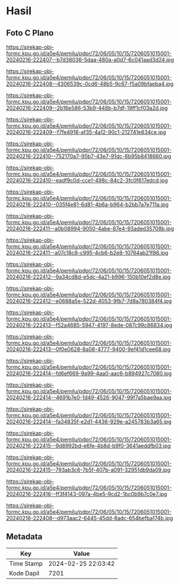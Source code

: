 # Hasil

## Foto C Plano

https://sirekap-obj-formc.kpu.go.id/a5e4/pemilu/pdpr/72/06/05/10/15/7206051015001-20240216-222407--b7d38036-5daa-480a-a0d7-6c041aad3d24.jpg

https://sirekap-obj-formc.kpu.go.id/a5e4/pemilu/pdpr/72/06/05/10/15/7206051015001-20240216-222408--4306539c-0cd6-48b5-9c67-f5a09bfaeba4.jpg

https://sirekap-obj-formc.kpu.go.id/a5e4/pemilu/pdpr/72/06/05/10/15/7206051015001-20240216-222409--2b16e586-53b9-448b-b7df-19ff1cf03a2d.jpg

https://sirekap-obj-formc.kpu.go.id/a5e4/pemilu/pdpr/72/06/05/10/15/7206051015001-20240216-222409--f7fe4918-af35-4a12-90c1-212741e834ce.jpg

https://sirekap-obj-formc.kpu.go.id/a5e4/pemilu/pdpr/72/06/05/10/15/7206051015001-20240216-222410--752170a7-95b7-43e7-91dc-6b95b8418660.jpg

https://sirekap-obj-formc.kpu.go.id/a5e4/pemilu/pdpr/72/06/05/10/15/7206051015001-20240216-222410--eadf9c0d-cce1-498c-84c2-3fc0f617edcd.jpg

https://sirekap-obj-formc.kpu.go.id/a5e4/pemilu/pdpr/72/06/05/10/15/7206051015001-20240216-222410--035f4e81-6d81-4b6a-b964-b2bb7a7e711a.jpg

https://sirekap-obj-formc.kpu.go.id/a5e4/pemilu/pdpr/72/06/05/10/15/7206051015001-20240216-222411--a0b08994-9050-4abe-87e4-93aded35708b.jpg

https://sirekap-obj-formc.kpu.go.id/a5e4/pemilu/pdpr/72/06/05/10/15/7206051015001-20240216-222411--a07c18c8-c995-4cb6-b2e8-10764ab21f86.jpg

https://sirekap-obj-formc.kpu.go.id/a5e4/pemilu/pdpr/72/06/05/10/15/7206051015001-20240216-222412--9a34cd8d-e5dc-4a21-b996-150b10ef2d8e.jpg

https://sirekap-obj-formc.kpu.go.id/a5e4/pemilu/pdpr/72/06/05/10/15/7206051015001-20240216-222412--e0688a5e-522d-4053-9fb7-7d8a780384f4.jpg

https://sirekap-obj-formc.kpu.go.id/a5e4/pemilu/pdpr/72/06/05/10/15/7206051015001-20240216-222413--f52a4685-5947-4197-8ede-087c99c86834.jpg

https://sirekap-obj-formc.kpu.go.id/a5e4/pemilu/pdpr/72/06/05/10/15/7206051015001-20240216-222413--0f0e0628-8a08-4777-9400-9ef41d1cee68.jpg

https://sirekap-obj-formc.kpu.go.id/a5e4/pemilu/pdpr/72/06/05/10/15/7206051015001-20240216-222414--fd6ef669-9a99-4aa0-aac6-b894927c7080.jpg

https://sirekap-obj-formc.kpu.go.id/a5e4/pemilu/pdpr/72/06/05/10/15/7206051015001-20240216-222414--4691b7e0-1d49-4526-9047-99f7a5bae9aa.jpg

https://sirekap-obj-formc.kpu.go.id/a5e4/pemilu/pdpr/72/06/05/10/15/7206051015001-20240216-222414--fa34835f-e2d1-4436-929e-a245783b3a65.jpg

https://sirekap-obj-formc.kpu.go.id/a5e4/pemilu/pdpr/72/06/05/10/15/7206051015001-20240216-222415--9d8992bd-e6fe-4b8d-b9f0-3641aeddfb03.jpg

https://sirekap-obj-formc.kpu.go.id/a5e4/pemilu/pdpr/72/06/05/10/15/7206051015001-20240216-222415--793ab3c6-7b5f-407b-a091-32951db9da09.jpg

https://sirekap-obj-formc.kpu.go.id/a5e4/pemilu/pdpr/72/06/05/10/15/7206051015001-20240216-222416--ff3f4143-097a-4be5-9cd2-1bc0b9b7c0e7.jpg

https://sirekap-obj-formc.kpu.go.id/a5e4/pemilu/pdpr/72/06/05/10/15/7206051015001-20240216-222408--d973aac2-6445-45dd-8adc-654befba174b.jpg


## Metadata

| Key        | Value               |
| ---------- | ------------------- |
| Time Stamp | 2024-02-25 22:03:42 |
| Kode Dapil | 7201                |



